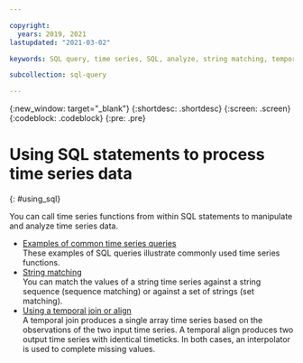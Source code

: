 ```yaml
---

copyright:
  years: 2019, 2021
lastupdated: "2021-03-02"

keywords: SQL query, time series, SQL, analyze, string matching, temporal join, align, examples

subcollection: sql-query

---
```


{:new_window: target="_blank"}
{:shortdesc: .shortdesc}
{:screen: .screen}
{:codeblock: .codeblock}
{:pre: .pre}

# Using SQL statements to process time series data
{: #using_sql}

You can call time series functions from within SQL statements to manipulate and analyze time series data.

-   [Examples of common time series queries](/docs/services/sql-query?topic=sql-query-examples_common)  
    These examples of SQL queries illustrate commonly used time series functions.
-   [String matching](/docs/services/sql-query?topic=sql-query-string_matching)  
    You can match the values of a string time series against a string sequence (sequence matching) or against a set of strings 
    (set matching).
-   [Using a temporal join or align](/docs/services/sql-query?topic=sql-query-temporal_align)  
    A temporal join produces a single array time series based on the observations of the two input time series. 
    A temporal align produces two output time series with identical timeticks. In both cases, an interpolator is 
    used to complete missing values.
